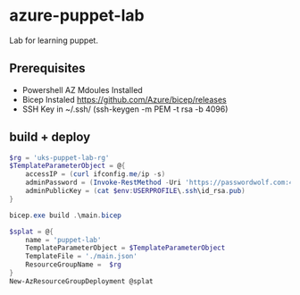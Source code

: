 # azure-puppet-lab
Lab for learning puppet.

## Prerequisites 

- Powershell AZ Mdoules Installed
- Bicep Instaled https://github.com/Azure/bicep/releases
- SSH Key in ~/.ssh/ (ssh-keygen -m PEM -t rsa -b 4096)

## build + deploy
```powershell
$rg = 'uks-puppet-lab-rg'
$TemplateParameterObject = @{
    accessIP = (curl ifconfig.me/ip -s)
    adminPassword = (Invoke-RestMethod -Uri 'https://passwordwolf.com:443/api/?length=32&repeat=1').password
    adminPublicKey = (cat $env:USERPROFILE\.ssh\id_rsa.pub)
}

bicep.exe build .\main.bicep

$splat = @{
    name = 'puppet-lab'
    TemplateParameterObject = $TemplateParameterObject 
    TemplateFile = './main.json' 
    ResourceGroupName =  $rg
}
New-AzResourceGroupDeployment @splat
```
